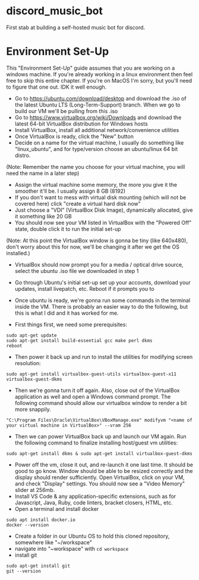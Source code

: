 # discord_music_bot
First stab at building a self-hosted music bot for discord.

# Environment Set-Up

This "Environment Set-Up" guide assumes that you are working on a windows machine. If you're already working in a linux environment then feel free to skip this entire chapter. If you're on MacOS I'm sorry, but you'll need to figure that one out. IDK it well enough.

- Go to https://ubuntu.com/download/desktop and download the .iso of the latest Ubuntu LTS (Long-Term-Support) branch. When we go to build our VM we'll be pulling from this .iso
- Go to https://www.virtualbox.org/wiki/Downloads and download the latest 64-bit VirtualBox distribution for Windows hosts
- Install VirtualBox, install all additional network/convenience utilities
- Once VirtualBox is ready, click the "New" button
- Decide on a name for the virtual machine, I usually do something like "linux_ubuntu", and for type/version choose an ubuntu/linux 64 bit distro.

(Note: Remember the name you choose for your virtual machine, you will need the name in a later step)

- Assign the virtual machine some memory, the more you give it the smoother it'll be. I usually assign 8 GB (8192)
- If you don't want to mess with virtual disk mounting (which will not be covered here) click "create a virtual hard disk now"
- Just choose a "VDI" (VirtualBox Disk Image), dynamically allocated, give it something like 20 GB
- You should now see your VM listed in VirtualBox with the "Powered Off" state, double click it to run the initial set-up

(Note: At this point the VirtualBox window is gonna be tiny (like 640x480), don't worry about this for now, we'll be changing it after we get the OS installed.)

- VirtualBox should now prompt you for a media / optical drive source, select the ubuntu .iso file we downloaded in step 1
- Go through Ubuntu's initial set-up set up your accounts, download your updates, install livepatch, etc. Reboot if it prompts you to
- Once ubuntu is ready, we're gonna run some commands in the terminal inside the VM. There is probably an easier way to do the following, but this is what I did and it has worked for me.

- First things first, we need some prerequisites:
```
sudo apt-get update
sudo apt-get install build-essential gcc make perl dkms
reboot
```

- Then power it back up and run to install the utilities for modifying screen resolution:
```
sudo apt-get install virtualbox-guest-utils virtualbox-guest-x11 virtualbox-guest-dkms
```

- Then we're gonna turn it off again. Also, close out of the VirtualBox application as well and open a Windows command prompt. The following command should allow our virtualbox window to render a bit more snappily.
```
"C:\Program Files\Oracle\VirtualBox\VBoxManage.exe" modifyvm "<name of your virtual machine in VirtualBox>" --vram 256
```

- Then we can power VirtualBox back up and launch our VM again. Run the following command to finalize installing host/guest vm utilities:
```
sudo apt-get install dkms & sudo apt-get install virtualbox-guest-dkms
```

- Power off the vm, close it out, and re-launch it one last time. It should be good to go know. Window should be able to be resized correctly and the display should render sufficiently. Open VirtualBox, click on your VM, and check "Display" settings. You should now see a "Video Memory" slider at 256mb.
- Install VS Code & any application-specific extensions, such as for Javascript, Java, Ruby, code linters, bracket closers, HTML, etc.
- Open a terminal and install docker
```
sudo apt install docker.io
docker --version
```

- Create a folder in our Ubuntu OS to hold this cloned repository, somewhere like "~/workspace"
- navigate into "~workspace" with ```cd workspace```
- install git
```
sudo apt-get install git
git --version
```
